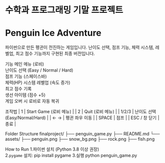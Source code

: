 # 수학과 프로그래밍 기말 프로젝트
# Penguin Ice Adventure

파이썬으로 만든 펭귄이 전진하는 게임입니다.
난이도 선택, 점프 기능, 체력 시스템, 레벨업, 최고 점수 기능까지 구현된 최종 버전입니다.

기능
메인 메뉴 (로비)  
난이도 선택 (Easy / Normal / Hard)  
점프 기능 (스페이스바)  
체력(HP) 시스템
레벨업 (속도 증가)  
최고 점수 기록  
생선 아이템 (점수 +5)  
게임 오버 시 로비로 자동 복귀

조작법
| 1   | Start Game (로비 메뉴) |
| 2   | Quit (로비 메뉴) |
| 1/2/3 | 난이도 선택 (Easy/Normal/Hard) |
| ← → | 펭귄 좌우 이동 |
| SPACE | 점프 |
| ESC / 창 닫기 | 종료 |

Folder Structure
finalproject/
├── penguin_game.py
├── README.md
└── assets/
    ├── penguin.png
    ├── snow_bg.png
    ├── rock.png
    ├── fish.png

How to Run
1.파이썬 설치 (Python 3.8 이상 권장)  
2.`pygame` 설치:
pip install pygame
3.실행
python penguin_game.py
